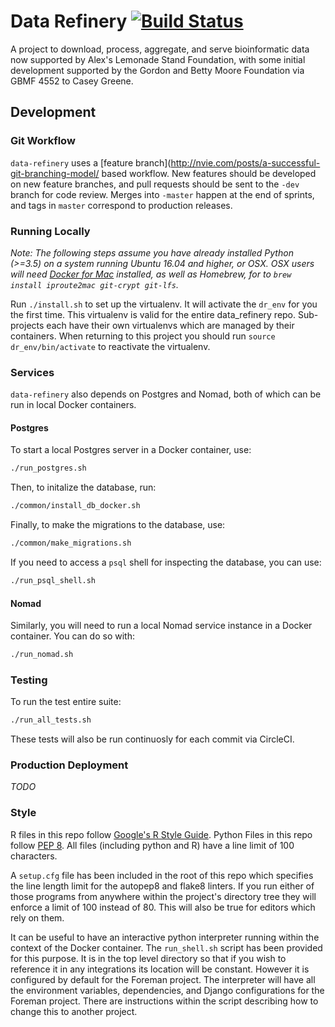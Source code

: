 # Data Refinery [![Build Status](https://circleci.com/gh/data-refinery/data-refinery/tree/dev.svg?&style=shield)](https://circleci.com/gh/data-refinery/data-refinery/)

A project to download, process, aggregate, and serve bioinformatic data now
supported by Alex's Lemonade Stand Foundation, with some initial development
supported by the Gordon and Betty Moore Foundation via GBMF 4552 to Casey
Greene.

## Development

### Git Workflow

`data-refinery` uses a [feature branch](http://nvie.com/posts/a-successful-git-branching-model/ based workflow. New features should be
developed on new feature branches, and pull requests should be sent to
the `-dev` branch for code review. Merges into `-master` happen at the end
of sprints, and tags in `master` correspond to production releases.

### Running Locally

_Note: The following steps assume you have already installed Python (>=3.5) 
on a system running Ubuntu 16.04 and higher, or OSX. OSX users will
need [Docker for Mac](https://www.docker.com/docker-mac) installed, as well
as Homebrew, for to `brew install iproute2mac git-crypt git-lfs`._

Run `./install.sh` to set up the virtualenv. It will activate the `dr_env`
for you the first time. This virtualenv is valid for the entire data_refinery
repo. Sub-projects each have their own virtualenvs which are managed by their
containers. When returning to this project you should run
`source dr_env/bin/activate` to reactivate the virtualenv.

### Services

`data-refinery` also depends on Postgres and Nomad, both of which can be run
in local Docker containers.

#### Postgres

To start a local Postgres server in a Docker container, use:

```bash
./run_postgres.sh
```

Then, to initalize the database, run:

```bash
./common/install_db_docker.sh
```

Finally, to make the migrations to the database, use:

```bash
./common/make_migrations.sh
```

If you need to access a `psql` shell for inspecting the database, you can use:

```bash
./run_psql_shell.sh
```

#### Nomad

Similarly, you will need to run a local Nomad service instance in a Docker
container. You can do so with:

```bash
./run_nomad.sh
```


### Testing

To run the test entire suite:

```bash
./run_all_tests.sh
```

These tests will also be run continuosly for each commit via CircleCI.

### Production Deployment

_TODO_

### Style

R files in this repo follow
[Google's R Style Guide](https://google.github.io/styleguide/Rguide.xml).
Python Files in this repo follow
[PEP 8](https://www.python.org/dev/peps/pep-0008/). All files (including
python and R) have a line limit of 100 characters.

A `setup.cfg` file has been included in the root of this repo which specifies
the line length limit for the autopep8 and flake8 linters. If you run either
of those programs from anywhere within the project's directory tree they will
enforce a limit of 100 instead of 80. This will also be true for editors which
rely on them.

It can be useful to have an interactive python interpreter running within the
context of the Docker container. The `run_shell.sh` script has been provided
for this purpose. It is in the top level directory so that if you wish to
reference it in any integrations its location will be constant. However it
is configured by default for the Foreman project. The interpreter will
have all the environment variables, dependencies, and Django configurations
for the Foreman project. There are instructions within the script describing
how to change this to another project.

